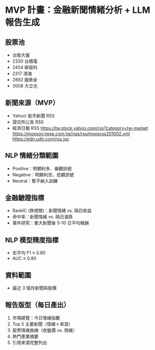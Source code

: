 
# MVP 計畫：金融新聞情緒分析 + LLM 報告生成

## 股票池
- 台股大盤
- 2330 台積電
- 2454 聯發科
- 2317 鴻海
- 2882 國泰金
- 3008 大立光

## 新聞來源（MVP）
- Yahoo! 股市新聞 RSS
- 證交所公告 RSS
- 經濟日報 RSS
https://tw.stock.yahoo.com/rss?category=tw-market
https://mopsov.twse.com.tw/nas/rss/mopsrss201002.xml
https://edn.udn.com/rss.jsp
## NLP 情緒分類範圍
- Positive：明顯利多、樂觀訊號
- Negative：明顯利空、悲觀訊號
- Neutral：暫不納入訓練

## 金融驗證指標
- RankIC (秩相關)：新聞情緒 vs. 隔日收益
- 命中率：新聞情緒 vs. 隔日漲跌
- 事件研究：重大新聞後 5–10 日平均報酬

## NLP 模型精度指標
- 宏平均 F1 ≥ 0.80
- AUC ≥ 0.80

## 資料範圍
- 最近 3 個月新聞與股價

## 報告版型（每日產出）
1. 市場總覽：今日情緒指數
2. Top 5 主要新聞（情緒＋來源）
3. 股票情緒曲線（收盤價 vs. 情緒）
4. 熱門產業摘要
5. 引用來源完整列出
